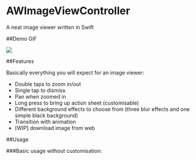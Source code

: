# AWImageViewController
A neat image viewer written in Swift

##Demo GIF

![](https://github.com/hkalexling/AWImageViewController/blob/master/Media/Demo.gif)

##Features

Basically everything you will expect for an image viewer:

- Double taps to zoom in/out
- Single tap to dismiss
- Pan when zoomed in
- Long press to bring up action sheet (customisable)
- Different background effects to choose from (three blur effects and one simple black background)
- Transition with animation
- [WIP] download image from web


##Usage

###Basic usage without customisation:

```

